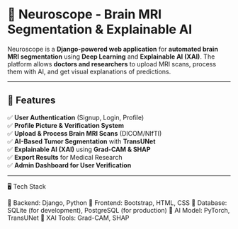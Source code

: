 # 🧠 Neuroscope - Brain MRI Segmentation & Explainable AI

Neuroscope is a **Django-powered web application** for **automated brain MRI segmentation** using **Deep Learning** and **Explainable AI (XAI)**. The platform allows **doctors and researchers** to upload MRI scans, process them with AI, and get visual explanations of predictions.

---

## 🚀 Features
✅ **User Authentication** (Signup, Login, Profile)  
✅ **Profile Picture & Verification System**  
✅ **Upload & Process Brain MRI Scans** (DICOM/NIfTI)  
✅ **AI-Based Tumor Segmentation** with **TransUNet**  
✅ **Explainable AI (XAI)** using **Grad-CAM & SHAP**  
✅ **Export Results** for Medical Research  
✅ **Admin Dashboard for User Verification**  

---
🖥️ Tech Stack

🔹 Backend: Django, Python
🔹 Frontend: Bootstrap, HTML, CSS
🔹 Database: SQLite (for development), PostgreSQL (for production)
🔹 AI Model: PyTorch, TransUNet
🔹 XAI Tools: Grad-CAM, SHAP
